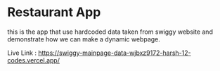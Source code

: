# Restaurant App

this is the app that use hardcoded data taken from swiggy website and demonstrate how we can make a dynamic webpage.

Live Link : https://swiggy-mainpage-data-wjbxz9172-harsh-12-codes.vercel.app/

